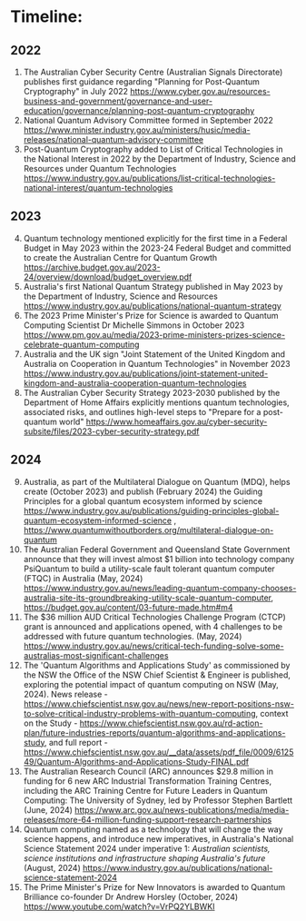 # Timeline:

## 2022
1. The Australian Cyber Security Centre (Australian Signals Directorate) publishes first guidance regarding "Planning for Post-Quantum Cryptography" in July 2022 https://www.cyber.gov.au/resources-business-and-government/governance-and-user-education/governance/planning-post-quantum-cryptography
2. National Quantum Advisory Committee formed in September 2022 https://www.minister.industry.gov.au/ministers/husic/media-releases/national-quantum-advisory-committee
3. Post-Quantum Cryptography added to List of Critical Technologies in the National Interest in 2022 by the Department of Industry, Science and Resources under Quantum Technologies https://www.industry.gov.au/publications/list-critical-technologies-national-interest/quantum-technologies

## 2023
4. Quantum technology mentioned explicitly for the first time in a Federal Budget in May 2023 within the 2023-24 Federal Budget and committed to create the Australian Centre for Quantum Growth https://archive.budget.gov.au/2023-24/overview/download/budget_overview.pdf
5. Australia's first National Quantum Strategy published in May 2023 by the Department of Industry, Science and Resources https://www.industry.gov.au/publications/national-quantum-strategy
6. The 2023 Prime Minister's Prize for Science is awarded to Quantum Computing Scientist Dr Michelle Simmons in October 2023 https://www.pm.gov.au/media/2023-prime-ministers-prizes-science-celebrate-quantum-computing
7. Australia and the UK sign "Joint Statement of the United Kingdom and Australia on Cooperation in Quantum Technologies" in November 2023 https://www.industry.gov.au/publications/joint-statement-united-kingdom-and-australia-cooperation-quantum-technologies
8. The Australian Cyber Security Strategy 2023-2030 published by the Department of Home Affairs explicitly mentions quantum technologies, associated risks, and outlines high-level steps to "Prepare for a post-quantum world" https://www.homeaffairs.gov.au/cyber-security-subsite/files/2023-cyber-security-strategy.pdf

## 2024
9. Australia, as part of the Multilateral Dialogue on Quantum (MDQ), helps create (October 2023) and publish (February 2024) the Guiding Principles for a global quantum ecosystem informed by science https://www.industry.gov.au/publications/guiding-principles-global-quantum-ecosystem-informed-science , https://www.quantumwithoutborders.org/multilateral-dialogue-on-quantum
10. The Australian Federal Government and Queensland State Government announce that they will invest almost $1 billion into technology company PsiQuantum to build a utility-scale fault tolerant quantum computer (FTQC) in Australia (May, 2024) https://www.industry.gov.au/news/leading-quantum-company-chooses-australia-site-its-groundbreaking-utility-scale-quantum-computer, https://budget.gov.au/content/03-future-made.htm#m4
11. The $36 million AUD Critical Technologies Challenge Program (CTCP) grant is announced and applications opened, with 4 challenges to be addressed with future quantum technologies. (May, 2024) https://www.industry.gov.au/news/critical-tech-funding-solve-some-australias-most-significant-challenges
12. The 'Quantum Algorithms and Applications Study' as commissioned by the NSW the Office of the NSW Chief Scientist & Engineer is published, exploring the potential impact of quantum computing on NSW (May, 2024). News release - https://www.chiefscientist.nsw.gov.au/news/new-report-positions-nsw-to-solve-critical-industry-problems-with-quantum-computing, context on the Study - https://www.chiefscientist.nsw.gov.au/rd-action-plan/future-industries-reports/quantum-algorithms-and-applications-study, and full report - https://www.chiefscientist.nsw.gov.au/__data/assets/pdf_file/0009/612549/Quantum-Algorithms-and-Applications-Study-FINAL.pdf
13. The Australian Research Council (ARC) announces $29.8 million in funding for 6 new ARC Industrial Transformation Training Centres, including the ARC Training Centre for Future Leaders in Quantum Computing: The University of Sydney, led by Professor Stephen Bartlett (June, 2024) https://www.arc.gov.au/news-publications/media/media-releases/more-64-million-funding-support-research-partnerships
14. Quantum computing named as a technology that will change the way science happens, and introduce new imperatives, in Australia's National Science Statement 2024 under imperative 1: *Australian scientists, science institutions and infrastructure shaping Australia's future* (August, 2024) https://www.industry.gov.au/publications/national-science-statement-2024 
15. The Prime Minister's Prize for New Innovators is awarded to Quantum Brilliance co-founder Dr Andrew Horsley (October, 2024) https://www.youtube.com/watch?v=VrPQ2YLBWKI
